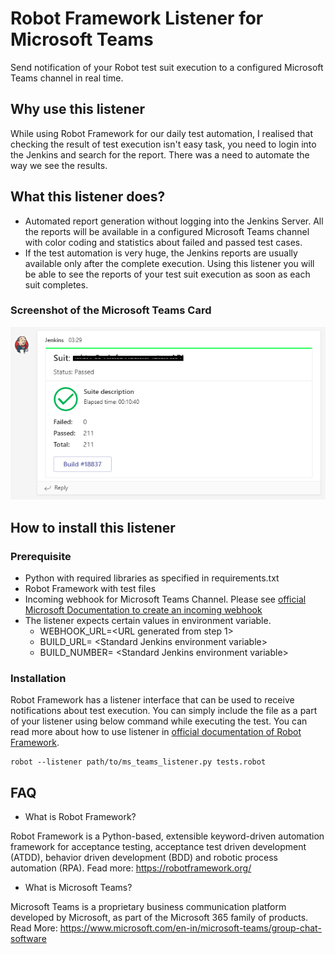 # Robot Framework Listener for Microsoft Teams
Send notification of your Robot test suit execution to a configured Microsoft Teams channel in real time. 

## Why use this listener
While using Robot Framework for our daily test automation, I realised that checking the result of test execution isn't easy task, you need to login into the Jenkins and search for the report. There was a need to automate the way we see the results. 

## What this listener does?
- Automated report generation without logging into the Jenkins Server. All the reports will be available in a configured Microsoft Teams channel with color coding and statistics about failed and passed test cases.
- If the test automation is very huge, the Jenkins reports are usually available only after the complete execution. Using this listener you will be able to see the reports of your test suit execution as soon as each suit completes. 
### Screenshot of the Microsoft Teams Card
![Screenshot](/screenshot.png?raw=true "Screenshot of Successful Result")

## How to install this listener
### Prerequisite
- Python with required libraries as specified in requirements.txt
- Robot Framework with test files
- Incoming webhook for Microsoft Teams Channel. Please see [official Microsoft Documentation to create an incoming webhook](https://docs.microsoft.com/en-us/microsoftteams/platform/webhooks-and-connectors/how-to/add-incoming-webhook)
- The listener expects certain values in environment variable. 
  - WEBHOOK_URL=\<URL generated from step 1\>
  - BUILD_URL= \<Standard Jenkins environment variable\>
  - BUILD_NUMBER= \<Standard Jenkins environment variable\>

### Installation
Robot Framework has a listener interface that can be used to receive notifications about test execution. You can simply include the file as a part of your listener using below command while executing the test. You can read more about how to use listener in [official documentation of Robot Framework](https://robotframework.org/robotframework/latest/RobotFrameworkUserGuide.html#listener-interface).

```
robot --listener path/to/ms_teams_listener.py tests.robot
```

## FAQ
* What is Robot Framework?

Robot Framework is a Python-based, extensible keyword-driven automation framework for acceptance testing, acceptance test driven development (ATDD), behavior driven development (BDD) and robotic process automation (RPA). Fead more: https://robotframework.org/
* What is Microsoft Teams?

Microsoft Teams is a proprietary business communication platform developed by Microsoft, as part of the Microsoft 365 family of products. Read More: https://www.microsoft.com/en-in/microsoft-teams/group-chat-software
